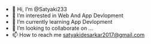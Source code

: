 - 👋 Hi, I’m @Satyaki233
- 👀 I’m interested in Web And App Devlopment
- 🌱 I’m currently learning App Devlopment
- 💞️ I’m looking to collaborate on ...
- 📫 How to reach me satyakidesarkar2017@gmail.com

<!---
Satyaki233/Satyaki233 is a ✨ special ✨ repository because its `README.md` (this file) appears on your GitHub profile.
You can click the Preview link to take a look at your changes.
--->
